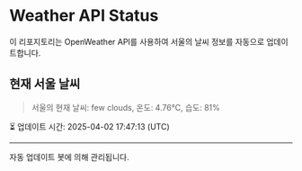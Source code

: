 
# Weather API Status

이 리포지토리는 OpenWeather API를 사용하여 서울의 날씨 정보를 자동으로 업데이트합니다.

## 현재 서울 날씨
> 서울의 현재 날씨: few clouds, 온도: 4.76°C, 습도: 81%

⏳ 업데이트 시간: 2025-04-02 17:47:13 (UTC)

---
자동 업데이트 봇에 의해 관리됩니다.
